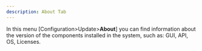 ```yaml
---
description: About Tab
---
```


In this menu [Configuration>Update>**About**] you can find information about the version of the components installed in the system, such as: GUI, API, OS, Licenses.















